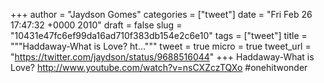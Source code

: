 
+++
author = "Jaydson Gomes"
categories = ["tweet"]
date = "Fri Feb 26 17:47:32 +0000 2010"
draft = false
slug = "10431e47fc6ef99da16ad710f383db154e2c6e10"
tags = ["tweet"]
title = """Haddaway-What is Love? ht..."""
tweet = true
micro = true
tweet_url = "https://twitter.com/jaydson/status/9688516044"
+++
Haddaway-What is Love? http://www.youtube.com/watch?v=nsCXZczTQXo #onehitwonder
